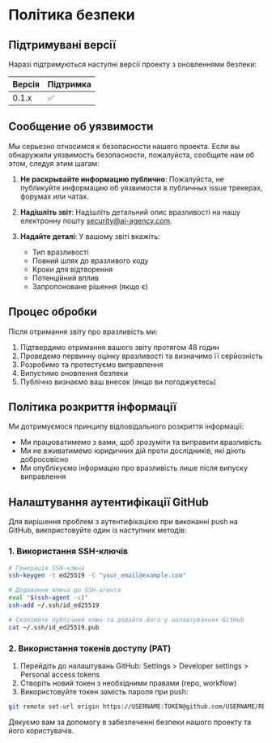 # Політика безпеки

## Підтримувані версії

Наразі підтримуються наступні версії проекту з оновленнями безпеки:

| Версія | Підтримка          |
| ------ | ------------------ |
| 0.1.x  | :white_check_mark: |

## Сообщение об уязвимости

Мы серьезно относимся к безопасности нашего проекта. Если вы обнаружили уязвимость безопасности, пожалуйста, сообщите нам об этом, следуя этим шагам:

1. **Не раскрывайте информацию публично**: Пожалуйста, не публикуйте информацию об уязвимости в публичных issue трекерах, форумах или чатах.

2. **Надішліть звіт**: Надішліть детальний опис вразливості на нашу електронну пошту security@ai-agency.com.

3. **Надайте деталі**: У вашому звіті вкажіть:
   - Тип вразливості
   - Повний шлях до вразливого коду
   - Кроки для відтворення
   - Потенційний вплив
   - Запропоноване рішення (якщо є)

## Процес обробки

Після отримання звіту про вразливість ми:

1. Підтвердимо отримання вашого звіту протягом 48 годин
2. Проведемо первинну оцінку вразливості та визначимо її серйозність
3. Розробимо та протестуємо виправлення
4. Випустимо оновлення безпеки
5. Публічно визнаємо ваш внесок (якщо ви погоджуєтесь)

## Політика розкриття інформації

Ми дотримуємося принципу відповідального розкриття інформації:

- Ми працюватимемо з вами, щоб зрозуміти та виправити вразливість
- Ми не вживатимемо юридичних дій проти дослідників, які діють добросовісно
- Ми опублікуємо інформацію про вразливість лише після випуску виправлення

## Налаштування аутентифікації GitHub

Для вирішення проблем з аутентифікацією при виконанні push на GitHub, використовуйте один із наступних методів:

### 1. Використання SSH-ключів

```bash
# Генерація SSH-ключа
ssh-keygen -t ed25519 -C "your_email@example.com"

# Додавання ключа до SSH-агента
eval "$(ssh-agent -s)"
ssh-add ~/.ssh/id_ed25519

# Скопіюйте публічний ключ та додайте його у налаштуваннях GitHub
cat ~/.ssh/id_ed25519.pub
```

### 2. Використання токенів доступу (PAT)

1. Перейдіть до налаштувань GitHub: Settings > Developer settings > Personal access tokens
2. Створіть новий токен з необхідними правами (repo, workflow)
3. Використовуйте токен замість пароля при push:

```bash
git remote set-url origin https://USERNAME:TOKEN@github.com/USERNAME/REPOSITORY.git
```

Дякуємо вам за допомогу в забезпеченні безпеки нашого проекту та його користувачів.
